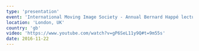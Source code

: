 ```yaml
---
type: 'presentation'
event: 'International Moving Image Society - Annual Bernard Happé lecture'
location: 'London, UK'
country: 'gb'
video: 'https://www.youtube.com/watch?v=gP6SeL11y9Q#t=9m55s'
date: 2016-11-22
---
```

